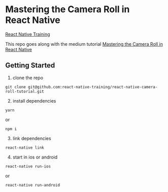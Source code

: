 # Mastering the Camera Roll in React Native

[React Native Training](http://reactnative.training/)

This repo goes along with the medium tutorial [Mastering the Camera Roll in React Native](https://medium.com/@dabit3/mastering-the-camera-roll-in-react-native-13b3b1963a2d)

## Getting Started

1. clone the repo   

```
git clone git@github.com:react-native-training/react-native-camera-roll-tutorial.git
```

2. install dependencies   
```
yarn 
```
or
```
npm i
```

3. link dependencies  
```
react-native link
```

4. start in ios or android   

```
react-native run-ios
```
or
```
react-native run-android
```